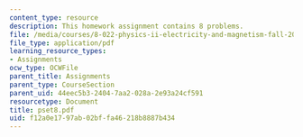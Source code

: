 ```yaml
---
content_type: resource
description: This homework assignment contains 8 problems.
file: /media/courses/8-022-physics-ii-electricity-and-magnetism-fall-2004/f12a0e1797ab02bffa46218b8887b434_pset8.pdf
file_type: application/pdf
learning_resource_types:
- Assignments
ocw_type: OCWFile
parent_title: Assignments
parent_type: CourseSection
parent_uid: 44eec5b3-2404-7aa2-028a-2e93a24cf591
resourcetype: Document
title: pset8.pdf
uid: f12a0e17-97ab-02bf-fa46-218b8887b434
---
```

